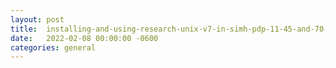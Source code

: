 ```yaml
---
layout:	post
title:	installing-and-using-research-unix-v7-in-simh-pdp-11-45-and-70-emulators-rev-2.1
date:	2022-02-08 00:00:00 -0600
categories:	general
---
```


